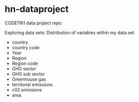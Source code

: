 # hn-dataproject

CODE1161 data project repo

Exploring data sets:
Distribution of variables within my data set

- country
- country code
- Year
- Region
- Region code
- GHG sector
- GHG sub sector
- Greenhouse gas
- territorial emissions
- c02 emissions
- area
